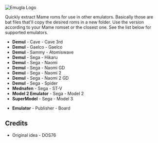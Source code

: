 ![Emugla Logo](https://i.postimg.cc/dtTN6msD/github.png)

Quickly extract Mame roms for use in other emulators. Basically those are bat files that'll copy the desired roms in a new folder. Use the version according to your Mame romset or the closest one. See the list below for supported emulators.

- **Demul** - Cave - Cave 3rd
- **Demul** - Gaelco - Gaelco
- **Demul** - Sammy - Atomiswave
- **Demul** - Sega - Hikaru
- **Demul** - Sega - Naomi
- **Demul** - Sega - Naomi GD
- **Demul** - Sega - Naomi 2
- **Demul** - Sega - Naomi 2 GD
- **Demul** - Sega - Spider
- **Mednafen** - Sega - ST-V
- **Model 2 Emulator** - Sega - Model 2
- **SuperModel** - Sega - Model 3

* **Emulator** - Publisher - Board

Credits
-------
- Original idea - DOS76
